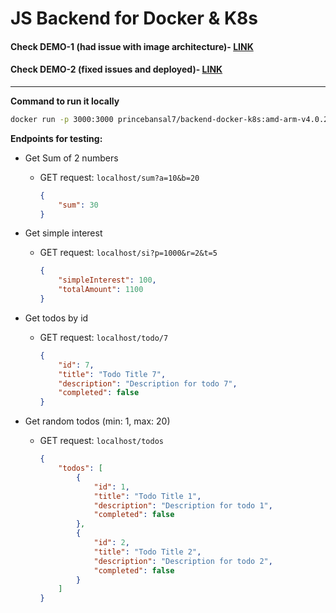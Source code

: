 # JS Backend for Docker & K8s

#### Check DEMO-1 (had issue with image architecture)- [LINK](https://youtu.be/KEh9ar2dBjw)
#### Check DEMO-2 (fixed issues and deployed)- [LINK](https://youtu.be/7B2Lmhj8_w8)

<hr>

**Command to run it locally**

  ```sh
  docker run -p 3000:3000 princebansal7/backend-docker-k8s:amd-arm-v4.0.2
  ```


**Endpoints for testing:**

- Get Sum of 2 numbers
  - GET request: `localhost/sum?a=10&b=20`
    ```json
    {
        "sum": 30
    }
    ```

- Get simple interest 
  - GET request: `localhost/si?p=1000&r=2&t=5`
    ```json
    {
        "simpleInterest": 100,
        "totalAmount": 1100
    }
    ```
- Get todos by id
  - GET request: `localhost/todo/7`
    ```json
    {
        "id": 7,
        "title": "Todo Title 7",
        "description": "Description for todo 7",
        "completed": false
    }
    ```

- Get random todos (min: 1, max: 20)
  - GET request: `localhost/todos`
    ```json
    {
        "todos": [
            {
                "id": 1,
                "title": "Todo Title 1",
                "description": "Description for todo 1",
                "completed": false
            },
            {
                "id": 2,
                "title": "Todo Title 2",
                "description": "Description for todo 2",
                "completed": false
            }
        ]
    }
    ```